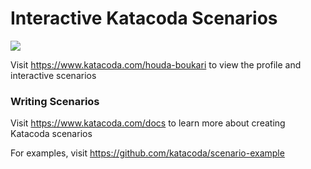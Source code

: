 # Interactive Katacoda Scenarios

[![](http://shields.katacoda.com/katacoda/houda-boukari/count.svg)](https://www.katacoda.com/houda-boukari "Get your profile on Katacoda.com")

Visit https://www.katacoda.com/houda-boukari to view the profile and interactive scenarios

### Writing Scenarios
Visit https://www.katacoda.com/docs to learn more about creating Katacoda scenarios

For examples, visit https://github.com/katacoda/scenario-example
